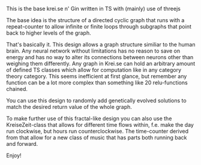 This is the base krei.se n' Gin written in TS with (mainly) use of threejs

The base idea is the structure of a directed cyclic graph that runs with a repeat-counter to allow infinite or finite loops through subgraphs that point back to higher levels of the graph.

That's basically it. This design allows a graph structure similiar to the human brain. Any neural network without limitations has no reason to save on energy and has no way to alter its connections between neurons other than weighing them differently. Any graph in Krei.se can hold an arbitrary amount of defined TS classes which allow for computation like in any category theory category. This seems inefficient at first glance, but remember any function can be a lot more complex than something like 20 relu-functions chained.

You can use this design to randomly add genetically evolved solutions to match the desired return value of the whole graph.

To make further use of this fractal-like design you can also use the KreiseZeit-class that allows for different time flows within, f.e. make the day run clockwise, but hours run counterclockwise. The time-counter derived from that allow for a new class of music that has parts both running back and forward.

Enjoy!
